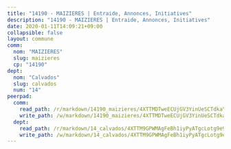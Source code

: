 ```yaml
---
title: "14190 - MAIZIERES | Entraide, Annonces, Initiatives"
description: "14190 - MAIZIERES | Entraide, Annonces, Initiatives"
date: 2020-01-11T14:09:21+09:00
collapsible: false
layout: commune
comm:
  nom: "MAIZIERES"
  slug: maizieres
  cp: "14190"
dept:
  nom: "Calvados"
  slug: calvados
  num: "14"
peerpad:
  comm:
    read_path: /r/markdown/14190_maizieres/4XTTMDTweECUjGV3YinUeSCTdkaYKHYK1YMYRhMsotJLxcMXF
    write_path: /w/markdown/14190_maizieres/4XTTMDTweECUjGV3YinUeSCTdkaYKHYK1YMYRhMsotJLxcMXF-K3TgUgpYB1iiK8JyLVfyFmMHnav3iuLJWmYJuXnLDamgEEpq17HPnUpTSoJn5TXoh8oVKEizXHc2Ega8oXov3jG1bCfVnRQR2sDc3GpLXV5i4JeM3i9EJbjig1xohd3noYWZ4du3
  dept:
    read_path: /r/markdown/14_calvados/4XTTM9GPWMAgFeBh1iyPyATgcLotg9e9APJpQBEyY3RZiUwJ6
    write_path: /w/markdown/14_calvados/4XTTM9GPWMAgFeBh1iyPyATgcLotg9e9APJpQBEyY3RZiUwJ6-K3TgUXWJAT2cYJ9ZstQphkkm2za8um5GwwXsivqaDFTgbhMDcHaRXnT3h69szAqCyvWcFfDim5fkwc6CXdUtyvPpirbD1TPAb6xCxpPN6dR3zzDRe29YehQYbhZdjvZYkgztJYvi
---
```


